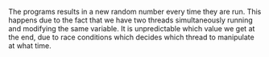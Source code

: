 The programs results in a new random number every time they are run. This happens due to the fact that we have two threads simultaneously running and modifying the same variable. It is unpredictable which value we get at the end, due to race conditions which decides which thread to manipulate at what time.